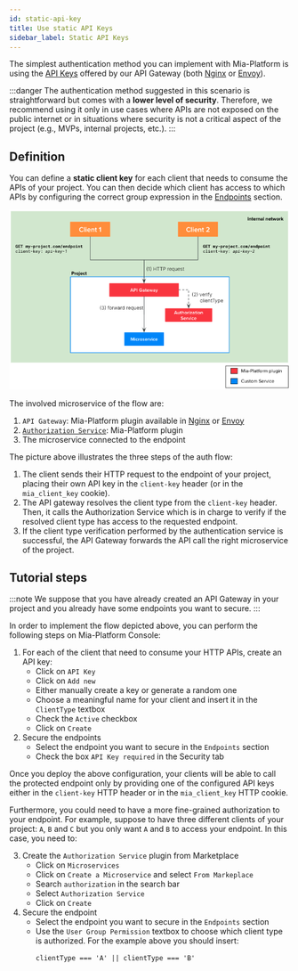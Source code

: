 ```yaml
---
id: static-api-key
title: Use static API Keys
sidebar_label: Static API Keys
---
```


The simplest authentication method you can implement with Mia-Platform is using the [API Keys](/products/console/api-console/api-design/api_key.md) offered by our API Gateway (both [Nginx](/runtime-components/plugins/api-gateway/10_overview.md) or [Envoy](/runtime-components/plugins/envoy-api-gateway/overview.md)).

:::danger
The authentication method suggested in this scenario is straightforward but comes with a **lower level of security**. Therefore, we recommend using it only in use cases where APIs are not exposed on the public internet or in situations where security is not a critical aspect of the project (e.g., MVPs, internal projects, etc.).
:::

## Definition
 
You can define a **static client key** for each client that needs to consume the APIs of your project. You can then decide which client has access to which APIs by configuring the correct group expression in the [Endpoints](/products/console/api-console/api-design/endpoints.md#manage-the-security-of-your-endpoints) section.

![Scenario1](./img/auth-scenario1.png)

The involved microservice of the flow are:
1. `API Gateway`: Mia-Platform plugin available in [Nginx](/runtime-components/plugins/api-gateway/10_overview.md) or [Envoy](/runtime-components/plugins/envoy-api-gateway/overview.md)
2. [`Authorization Service`](/runtime-components/plugins/authorization-service/10_overview.md): Mia-Platform plugin
3. The microservice connected to the endpoint 

The picture above illustrates the three steps of the auth flow:
1. The client sends their HTTP request to the endpoint of your project, placing their own API key in the `client-key` header (or in the `mia_client_key` cookie).
2. The API gateway resolves the client type from the `client-key` header. Then, it calls the Authorization Service which is in charge to verify if the resolved client type has access to the requested endpoint.
3. If the client type verification performed by the authentication service is successful, the API Gateway forwards the API call the right microservice of the project.

## Tutorial steps

:::note
We suppose that you have already created an API Gateway in your project and you already have some endpoints you want to secure.
:::

In order to implement the flow depicted above, you can perform the following steps on Mia-Platform Console:
1. For each of the client that need to consume your HTTP APIs, create an API key:
    - Click on `API Key`
    - Click on `Add new`
    - Either manually create a key or generate a random one
    - Choose a meaningful name for your client and insert it in the `ClientType` textbox
    - Check the `Active` checkbox
    - Click on `Create`
2. Secure the endpoints
    - Select the endpoint you want to secure in the `Endpoints` section
    - Check the box `API Key required` in the Security tab

Once you deploy the above configuration, your clients will be able to call the protected endpoint only by providing one of the configured API keys either in the `client-key` HTTP header or in the `mia_client_key` HTTP cookie.  

Furthermore, you could need to have a more fine-grained authorization to your endpoint. For example, suppose to have three different clients of your project: `A`, `B` and `C` but you only want `A` and `B` to access your endpoint.
In this case, you need to:

3. Create the `Authorization Service` plugin from Marketplace
    - Click on `Microservices`
    - Click on `Create a Microservice` and select `From Markeplace`
    - Search `authorization` in the search bar
    - Select `Authorization Service`
    - Click on `Create`
4. Secure the endpoint
    - Select the endpoint you want to secure in the `Endpoints` section
    - Use the `User Group Permission` textbox to choose which client type is authorized. For the example above you should insert:
      ```
      clientType === 'A' || clientType === 'B'
      ```
